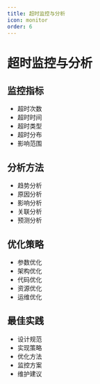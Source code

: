 ```yaml
---
title: 超时监控与分析
icon: monitor
order: 6
---
```


# 超时监控与分析

## 监控指标
- 超时次数
- 超时时间
- 超时类型
- 超时分布
- 影响范围

## 分析方法
- 趋势分析
- 原因分析
- 影响分析
- 关联分析
- 预测分析

## 优化策略
- 参数优化
- 架构优化
- 代码优化
- 资源优化
- 运维优化

## 最佳实践
- 设计规范
- 实现策略
- 优化方法
- 监控方案
- 维护建议
